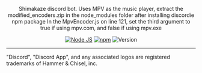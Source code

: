 <p style="text-align:center;">
Shimakaze discord bot.
Uses MPV as the music player, extract the modified_encoders.zip in the node_modules folder after installing discordie npm package
In the MpvEncoder.js on line 121, set the third argument to true if using mpv.com, and false if using mpv.exe
<p align="center">
<a href="http://nodejs.org"><img src="https://img.shields.io/badge/Node.js-6.9.1-blue.svg" alt="Node JS"></a>
<a href="http://npmjs.com"><img src="https://img.shields.io/badge/npm-4.0.5-blue.svg" alt="npm"></a>
<a><img src="https://img.shields.io/badge/Version-4.2.1-blue.svg" alt="Version"></a>
</p>

---
"Discord", "Discord App", and any associated logos are registered trademarks of Hammer & Chisel, inc.
